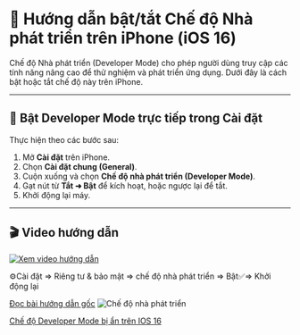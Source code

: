# 📱 Hướng dẫn bật/tắt Chế độ Nhà phát triển trên iPhone (iOS 16)

Chế độ Nhà phát triển (Developer Mode) cho phép người dùng truy cập các tính năng nâng cao để thử nghiệm và phát triển ứng dụng. Dưới đây là cách bật hoặc tắt chế độ này trên iPhone.

---

## 🔧 Bật Developer Mode trực tiếp trong Cài đặt

Thực hiện theo các bước sau:

1. Mở **Cài đặt** trên iPhone.
2. Chọn **Cài đặt chung (General)**.
3. Cuộn xuống và chọn **Chế độ nhà phát triển (Developer Mode)**.
4. Gạt nút từ **Tắt ➜ Bật** để kích hoạt, hoặc ngược lại để tắt.
5. Khởi động lại máy.

---

## 🎬 Video hướng dẫn

[![Xem video hướng dẫn](https://drphe.github.io/KhoIPA/common/assets/img/DEVELOPEMODE.png)](https://youtu.be/E9ZXQF78lCo?si=zjluYBAcUPhWVLqw)

⚙️Cài đặt => Riêng tư \& bảo mật => chế độ nhà phát triển => Bật✅=> Khởi động lại

[Đọc bài hướng dẫn gốc](https://iosgods.com/topic/161257-ios-16171826-developer-mode-what-is-it-how-to-enable/)
![Chế độ nhà phát triển](https://ios.codevn.net/wp-content/uploads/2023/02/che-do-nha-phat-trien-1536x995.jpeg)

[Chế độ Developer Mode bị ẩn trên IOS 16](https://certapple.com/blog/ios-16-developer-mode-bi-an-cach-bat-developer-mode-bi-an-tren-iphone)

